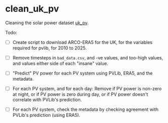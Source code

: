 # clean_uk_pv
Cleaning the solar power dataset [uk_pv](https://huggingface.co/datasets/openclimatefix/uk_pv).

Todo:
- [ ] Create script to download ARCO-ERA5 for the UK, for the variables required for pvlib, for 2010 to 2025.
- [ ] Remove timesteps in `bad_data.csv`, and -ve values, and too-high values, and values either side of each "insane" value.
- [ ] "Predict" PV power for each PV system using PVLib, ERA5, and the metadata.
- [ ] For each PV system, and for each day: Remove if PV power is non-zero at night, or if PV power is zero during day, or if PV power doesn't correlate with PVLib's prediction.
- [ ] For each PV system, check the metadata by checking agreement with PVLib's prediction (using ERA5).


